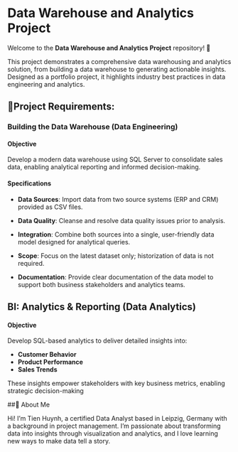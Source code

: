 # Data Warehouse and Analytics Project

Welcome to the **Data Warehouse and Analytics Project** repository! 🚀

This project demonstrates a comprehensive data warehousing and analytics solution, from building a data warehouse to generating actionable insights. Designed as a portfolio project, it highlights industry best practices in data engineering and analytics.

## 🚀Project Requirements:

### Building the Data Warehouse (Data Engineering)

#### Objective

Develop a modern data warehouse using SQL Server to consolidate sales data, enabling analytical reporting and informed decision-making.

#### Specifications

- **Data Sources**: Import data from two source systems (ERP and CRM) provided as CSV files.

- **Data Quality**: Cleanse and resolve data quality issues prior to analysis.

- **Integration**: Combine both sources into a single, user-friendly data model designed for analytical queries.

- **Scope**: Focus on the latest dataset only; historization of data is not required.

- **Documentation**: Provide clear documentation of the data model to support both business stakeholders and analytics teams.

## BI: Analytics & Reporting (Data Analytics)

#### Objective

Develop SQL-based analytics to deliver detailed insights into:

- **Customer Behavior**
- **Product Performance**
- **Sales Trends**

These insights empower stakeholders with key business metrics, enabling strategic decision-making

##🌟 About Me

Hi! I’m Tien Huynh, a certified Data Analyst based in Leipzig, Germany with a background in project management. I’m passionate about transforming data into insights through visualization and analytics, and I love learning new ways to make data tell a story. 
